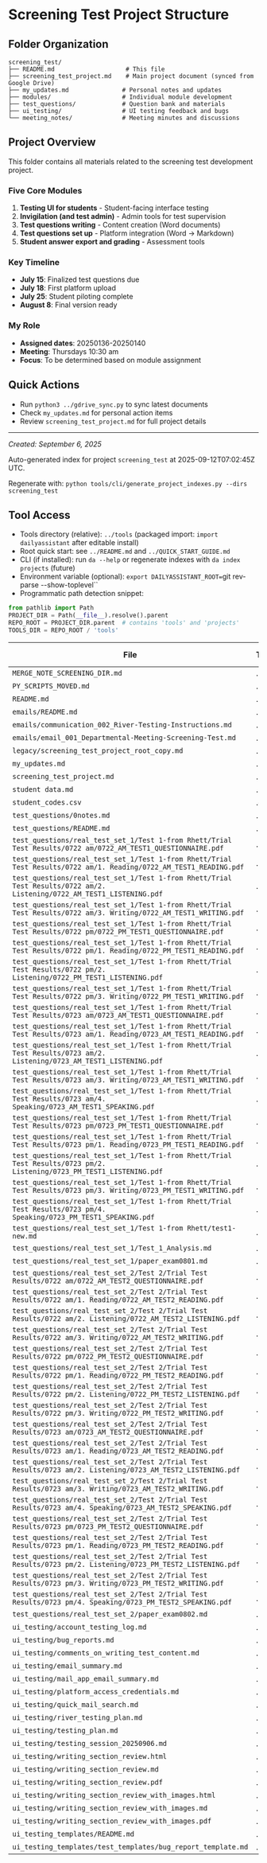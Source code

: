 # Screening Test Project Structure

## Folder Organization
```
screening_test/
├── README.md                    # This file
├── screening_test_project.md    # Main project document (synced from Google Drive)
├── my_updates.md               # Personal notes and updates
├── modules/                    # Individual module development
├── test_questions/             # Question bank and materials
├── ui_testing/                 # UI testing feedback and bugs
└── meeting_notes/              # Meeting minutes and discussions
```

## Project Overview
This folder contains all materials related to the screening test development project.

### Five Core Modules
1. **Testing UI for students** - Student-facing interface testing
2. **Invigilation (and test admin)** - Admin tools for test supervision  
3. **Test questions writing** - Content creation (Word documents)
4. **Test questions set up** - Platform integration (Word → Markdown)
5. **Student answer export and grading** - Assessment tools

### Key Timeline
- **July 15**: Finalized test questions due
- **July 18**: First platform upload
- **July 25**: Student piloting complete
- **August 8**: Final version ready

### My Role
- **Assigned dates**: 20250136-20250140
- **Meeting**: Thursdays 10:30 am
- **Focus**: To be determined based on module assignment

## Quick Actions
- Run `python3 ../gdrive_sync.py` to sync latest documents
- Check `my_updates.md` for personal action items
- Review `screening_test_project.md` for full project details

---
*Created: September 6, 2025*

<!-- AUTO_PROJECT_INDEX:START -->
Auto-generated index for project `screening_test` at 2025-09-12T07:02:45Z UTC.
<!-- DAILYASSISTANT_TOOLS_PATH=../tools -->
Regenerate with: `python tools/cli/generate_project_indexes.py --dirs screening_test`

## Tool Access
- Tools directory (relative): `../tools` (packaged import: `import dailyassistant` after editable install)
- Root quick start: see `../README.md` and `../QUICK_START_GUIDE.md`
- CLI (if installed): run `da --help` or regenerate indexes with `da index projects` (future)
- Environment variable (optional): `export DAILYASSISTANT_ROOT=`git rev-parse --show-toplevel``
- Programmatic path detection snippet:

```python
from pathlib import Path
PROJECT_DIR = Path(__file__).resolve().parent
REPO_ROOT = PROJECT_DIR.parent  # contains 'tools' and 'projects'
TOOLS_DIR = REPO_ROOT / 'tools'
```

| File | Type | Size (bytes) |
|------|------|-------------|
| `MERGE_NOTE_SCREENING_DIR.md` | .md | 91 |
| `PY_SCRIPTS_MOVED.md` | .md | 211 |
| `README.md` | .md | 8506 |
| `emails/README.md` | .md | 2766 |
| `emails/communication_002_River-Testing-Instructions.md` | .md | 1283 |
| `emails/email_001_Departmental-Meeting-Screening-Test.md` | .md | 990 |
| `legacy/screening_test_project_root_copy.md` | .md | 0 |
| `my_updates.md` | .md | 1549 |
| `screening_test_project.md` | .md | 2069 |
| `student data.md` | .md | 2149 |
| `student_codes.csv` | .csv | 3732 |
| `test_questions/0notes.md` | .md | 1128 |
| `test_questions/README.md` | .md | 886 |
| `test_questions/real_test_set_1/Test 1-from Rhett/Trial Test Results/0722 am/0722_AM_TEST1_QUESTIONNAIRE.pdf` | .pdf | 2122420 |
| `test_questions/real_test_set_1/Test 1-from Rhett/Trial Test Results/0722 am/1. Reading/0722_AM_TEST1_READING.pdf` | .pdf | 2952099 |
| `test_questions/real_test_set_1/Test 1-from Rhett/Trial Test Results/0722 am/2. Listening/0722_AM_TEST1_LISTENING.pdf` | .pdf | 2919697 |
| `test_questions/real_test_set_1/Test 1-from Rhett/Trial Test Results/0722 am/3. Writing/0722_AM_TEST1_WRITING.pdf` | .pdf | 3732141 |
| `test_questions/real_test_set_1/Test 1-from Rhett/Trial Test Results/0722 pm/0722_PM_TEST1_QUESTIONNAIRE.pdf` | .pdf | 1204340 |
| `test_questions/real_test_set_1/Test 1-from Rhett/Trial Test Results/0722 pm/1. Reading/0722_PM_TEST1_READING.pdf` | .pdf | 1667954 |
| `test_questions/real_test_set_1/Test 1-from Rhett/Trial Test Results/0722 pm/2. Listening/0722_PM_TEST1_LISTENING.pdf` | .pdf | 1742153 |
| `test_questions/real_test_set_1/Test 1-from Rhett/Trial Test Results/0722 pm/3. Writing/0722_PM_TEST1_WRITING.pdf` | .pdf | 3463206 |
| `test_questions/real_test_set_1/Test 1-from Rhett/Trial Test Results/0723 am/0723_AM_TEST1_QUESTIONNAIRE.pdf` | .pdf | 3193284 |
| `test_questions/real_test_set_1/Test 1-from Rhett/Trial Test Results/0723 am/1. Reading/0723_AM_TEST1_READING.pdf` | .pdf | 4290519 |
| `test_questions/real_test_set_1/Test 1-from Rhett/Trial Test Results/0723 am/2. Listening/0723_AM_TEST1_LISTENING.pdf` | .pdf | 4192832 |
| `test_questions/real_test_set_1/Test 1-from Rhett/Trial Test Results/0723 am/3. Writing/0723_AM_TEST1_WRITING.pdf` | .pdf | 8928581 |
| `test_questions/real_test_set_1/Test 1-from Rhett/Trial Test Results/0723 am/4. Speaking/0723_AM_TEST1_SPEAKING.pdf` | .pdf | 2450410 |
| `test_questions/real_test_set_1/Test 1-from Rhett/Trial Test Results/0723 pm/0723_PM_TEST1_QUESTIONNAIRE.pdf` | .pdf | 1758398 |
| `test_questions/real_test_set_1/Test 1-from Rhett/Trial Test Results/0723 pm/1. Reading/0723_PM_TEST1_READING.pdf` | .pdf | 2290710 |
| `test_questions/real_test_set_1/Test 1-from Rhett/Trial Test Results/0723 pm/2. Listening/0723_PM_TEST1_LISTENING.pdf` | .pdf | 2260706 |
| `test_questions/real_test_set_1/Test 1-from Rhett/Trial Test Results/0723 pm/3. Writing/0723_PM_TEST1_WRITING.pdf` | .pdf | 4563670 |
| `test_questions/real_test_set_1/Test 1-from Rhett/Trial Test Results/0723 pm/4. Speaking/0723_PM_TEST1_SPEAKING.pdf` | .pdf | 1409964 |
| `test_questions/real_test_set_1/Test 1-from Rhett/test1-new.md` | .md | 17204 |
| `test_questions/real_test_set_1/Test_1_Analysis.md` | .md | 2605 |
| `test_questions/real_test_set_1/paper_exam0801.md` | .md | 17829 |
| `test_questions/real_test_set_2/Test 2/Trial Test Results/0722 am/0722_AM_TEST2_QUESTIONNAIRE.pdf` | .pdf | 2125898 |
| `test_questions/real_test_set_2/Test 2/Trial Test Results/0722 am/1. Reading/0722_AM_TEST2_READING.pdf` | .pdf | 3170174 |
| `test_questions/real_test_set_2/Test 2/Trial Test Results/0722 am/2. Listening/0722_AM_TEST2_LISTENING.pdf` | .pdf | 3025689 |
| `test_questions/real_test_set_2/Test 2/Trial Test Results/0722 am/3. Writing/0722_AM_TEST2_WRITING.pdf` | .pdf | 4510927 |
| `test_questions/real_test_set_2/Test 2/Trial Test Results/0722 pm/0722_PM_TEST2_QUESTIONNAIRE.pdf` | .pdf | 1256758 |
| `test_questions/real_test_set_2/Test 2/Trial Test Results/0722 pm/1. Reading/0722_PM_TEST2_READING.pdf` | .pdf | 1810455 |
| `test_questions/real_test_set_2/Test 2/Trial Test Results/0722 pm/2. Listening/0722_PM_TEST2_LISTENING.pdf` | .pdf | 1819591 |
| `test_questions/real_test_set_2/Test 2/Trial Test Results/0722 pm/3. Writing/0722_PM_TEST2_WRITING.pdf` | .pdf | 3264902 |
| `test_questions/real_test_set_2/Test 2/Trial Test Results/0723 am/0723_AM_TEST2_QUESTIONNAIRE.pdf` | .pdf | 3155197 |
| `test_questions/real_test_set_2/Test 2/Trial Test Results/0723 am/1. Reading/0723_AM_TEST2_READING.pdf` | .pdf | 4623579 |
| `test_questions/real_test_set_2/Test 2/Trial Test Results/0723 am/2. Listening/0723_AM_TEST2_LISTENING.pdf` | .pdf | 4298341 |
| `test_questions/real_test_set_2/Test 2/Trial Test Results/0723 am/3. Writing/0723_AM_TEST2_WRITING.pdf` | .pdf | 9501585 |
| `test_questions/real_test_set_2/Test 2/Trial Test Results/0723 am/4. Speaking/0723_AM_TEST2_SPEAKING.pdf` | .pdf | 2450789 |
| `test_questions/real_test_set_2/Test 2/Trial Test Results/0723 pm/0723_PM_TEST2_QUESTIONNAIRE.pdf` | .pdf | 1817530 |
| `test_questions/real_test_set_2/Test 2/Trial Test Results/0723 pm/1. Reading/0723_PM_TEST2_READING.pdf` | .pdf | 2447596 |
| `test_questions/real_test_set_2/Test 2/Trial Test Results/0723 pm/2. Listening/0723_PM_TEST2_LISTENING.pdf` | .pdf | 2328419 |
| `test_questions/real_test_set_2/Test 2/Trial Test Results/0723 pm/3. Writing/0723_PM_TEST2_WRITING.pdf` | .pdf | 4924804 |
| `test_questions/real_test_set_2/Test 2/Trial Test Results/0723 pm/4. Speaking/0723_PM_TEST2_SPEAKING.pdf` | .pdf | 1392122 |
| `test_questions/real_test_set_2/paper_exam0802.md` | .md | 17522 |
| `ui_testing/account_testing_log.md` | .md | 3058 |
| `ui_testing/bug_reports.md` | .md | 2690 |
| `ui_testing/comments_on_writing_test_content.md` | .md | 1241 |
| `ui_testing/email_summary.md` | .md | 467 |
| `ui_testing/mail_app_email_summary.md` | .md | 564 |
| `ui_testing/platform_access_credentials.md` | .md | 2463 |
| `ui_testing/quick_mail_search.md` | .md | 12381 |
| `ui_testing/river_testing_plan.md` | .md | 1643 |
| `ui_testing/testing_plan.md` | .md | 2471 |
| `ui_testing/testing_session_20250906.md` | .md | 1609 |
| `ui_testing/writing_section_review.html` | .html | 6816 |
| `ui_testing/writing_section_review.md` | .md | 4575 |
| `ui_testing/writing_section_review.pdf` | .pdf | 304270 |
| `ui_testing/writing_section_review_with_images.html` | .html | 7816 |
| `ui_testing/writing_section_review_with_images.md` | .md | 5407 |
| `ui_testing/writing_section_review_with_images.pdf` | .pdf | 322403 |
| `ui_testing_templates/README.md` | .md | 1481 |
| `ui_testing_templates/test_templates/bug_report_template.md` | .md | 1172 |

<!-- AUTO_PROJECT_INDEX:END -->
